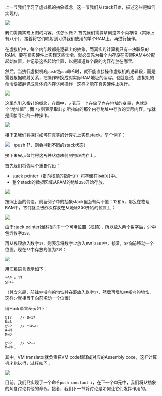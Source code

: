
上一节我们学习了虚拟机的抽象概念，这一节我们从stack开始，描述这些是如何实现的。

![](../../../../../../img/Pasted%20image%2020250922165839.png)

我们需要实现上图的内容，该怎么做？
首先我们需要拿到这四个内存段（实际上有八个），接着将它们映射到可供我们使用的单个RAM上，再进行操作。

在虚拟机中，每个内存段都是逻辑上的抽象，而真实的计算机只有一块联系的RAM。要在真实硬件上实现这些命令，就必须先为每个内存段在实际RAM中分配起始位置，并记录这些起始位置，以便知道每个段的内容存放在哪里。

然后，当执行虚拟机的`push`或`pop`命令时，就不能直接操作虚拟机的逻辑段，而是需要根据映射关系，把操作转换成对实际RAM地址的读写。也就是说，虚拟机的命令要被翻译成具体的内存访问操作，这样才能在真实硬件上执行。

![](../../../../../../img/Pasted%20image%2020250922193540.png)

这里先引入指针的概念，在图中，`p` 表示一个存储了内存地址的变量，也就是一个“地址值”；而 `*p` 则表示取出 `p` 所指向的那个内存地址中存放的实际内容。`*p`就是间接寻址的一种操作。

![](../../../../../../img/Pasted%20image%2020250922194910.png)

接下来我们将探讨如何在真实的计算机上实现stack，举个例子：

![](../../../../../../img/Pasted%20image%2020250922195635.png)
（push 17，则会得到不同的stack状态）

接下来展示如何将这两种状态映射到物理内存上。

首先我们将做两个重要假设：
- stack pointer（指向栈顶的指针`SP`）将存储在`RAM[0]`中。
- 整个stack的数据区域从RAM的地址`256`开始存放。

![](../../../../../../img/Pasted%20image%2020250922200231.png)

按照上面的假设，前面例子中的抽象stack里面有两个值：12和5，那么在物理RAM中，它们就会被依次存放在从地址256开始的位置上：

![](../../../../../../img/Pasted%20image%2020250922201213.png)

由于stack pointer始终指向下一个可用位置（栈顶），所以放入两个数字后，`SP`中包含数字`258`。

再从栈顶放入数字`17`，则表示将数字`17`放入`RAM[258]`中，接着，`SP`向前移动一个位置，现在`SP`中存放的值为`259`：

![](../../../../../../img/Pasted%20image%2020250922202117.png)

用汇编语言表示如下：
```
*SP = 17
SP++
```
（其含义是，前往`SP`指向的地址并在那放入数字`17`，然后再增加`SP`指向的地址，这样`SP`就相当于向前移动一个位置）

用Hack语言表示如下：
```
@17    // D=17
D=A
@SP    // *SP=D
A=M
M=D

@SP    // SP++
M=M+1
```

其中，VM translator就负责把VM code翻译成对应的Assembly code，这样计算机才能执行，过程如下：

![](../../../../../../img/Pasted%20image%2020250922213808.png)

目前，我们只实现了一个命令`push constant i`，在下一个单元中，我们将从抽象的角度讨论其他的命令。接着，我们下一节将讨论是如何让它们发挥作用的。